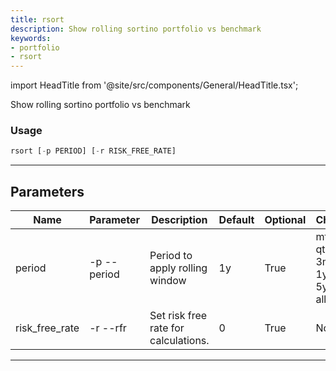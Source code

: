 ```yaml
---
title: rsort
description: Show rolling sortino portfolio vs benchmark
keywords:
- portfolio
- rsort
---
```


import HeadTitle from '@site/src/components/General/HeadTitle.tsx';

<HeadTitle title="portfolio /rsort - Reference | OpenBB Terminal Docs" />

Show rolling sortino portfolio vs benchmark

### Usage

```python wordwrap
rsort [-p PERIOD] [-r RISK_FREE_RATE]
```

---

## Parameters

| Name | Parameter | Description | Default | Optional | Choices |
| ---- | --------- | ----------- | ------- | -------- | ------- |
| period | -p  --period | Period to apply rolling window | 1y | True | mtd, qtd, ytd, 3m, 6m, 1y, 3y, 5y, 10y, all |
| risk_free_rate | -r  --rfr | Set risk free rate for calculations. | 0 | True | None |

---
